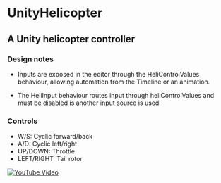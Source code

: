 # UnityHelicopter

## A Unity helicopter controller

### Design notes

- Inputs are exposed in the editor through the HeliControlValues behaviour, allowing automation from the Timeline or an animation. 

- The HeliInput behaviour routes input through heliControlValues and must be disabled is another input source is used.

### Controls

- W/S: Cyclic forward/back
- A/D: Cyclic left/right
- UP/DOWN: Throttle
- LEFT/RIGHT: Tail rotor

[![YouTube Video](https://img.youtube.com/vi/C1UqkVcUXvU/0.jpg)](https://youtu.be/C1UqkVcUXvU)
